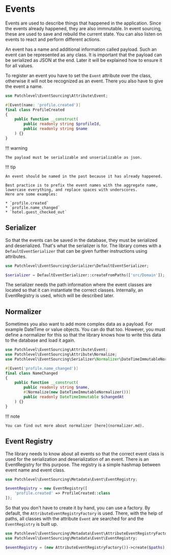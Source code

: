 # Events

Events are used to describe things that happened in the application. 
Since the events already happened, they are also immnutable. 
In event sourcing, these are used to save and rebuild the current state. 
You can also listen on events to react and perform different actions.

An event has a name and additional information called payload.
Such an event can be represented as any class.
It is important that the payload can be serialized as JSON at the end. 
Later it will be explained how to ensure it for all values.

To register an event you have to set the `Event` attribute over the class, 
otherwise it will not be recognized as an event. 
There you also have to give the event a name.

```php
use Patchlevel\EventSourcing\Attribute\Event;

#[Event(name: 'profile.created')]
final class ProfileCreated
{
    public function __construct(
        public readonly string $profileId,
        public readonly string $name
    ) {}
}
```

!!! warning

    The payload must be serializable and unserializable as json.

!!! tip

    An event should be named in the past because it has already happened.

    Best practice is to prefix the event names with the aggregate name, lowercase everything, and replace spaces with underscores.
    Here are some examples:

    * `profile.created`
    * `profile.name_changed`
    * `hotel.guest_checked_out`

## Serializer

So that the events can be saved in the database, they must be serialized and deserialized.
That's what the serializer is for. 
The library comes with a `DefaultEventSerializer` that can be given further instructions using attributes.

```php
use Patchlevel\EventSourcing\Serializer\DefaultEventSerializer;

$serializer = DefaultEventSerializer::createFromPaths(['src/Domain']);
```

The serializer needs the path information where the event classes are located 
so that it can instantiate the correct classes. 
Internally, an EventRegistry is used, which will be described later.

## Normalizer

Sometimes you also want to add more complex data as a payload. For example DateTime or value objects.
You can do that too. However, you must define a normalizer for this 
so that the library knows how to write this data to the database and load it again.

```php
use Patchlevel\EventSourcing\Attribute\Event;
use Patchlevel\EventSourcing\Attribute\Normalize;
use Patchlevel\EventSourcing\Serializer\Normalizer\DateTimeImmutableNormalizer;

#[Event('profile.name_changed')]
final class NameChanged
{
    public function __construct(
        public readonly string $name,
        #[Normalize(new DateTimeImmutableNormalizer())]
        public readonly DateTimeImmutable $changedAt
    ) {}
}
```

!!! note

    You can find out more about normalizer [here](normalizer.md).    

## Event Registry

The library needs to know about all events 
so that the correct event class is used for the serialization and deserialization of an event.
There is an EventRegistry for this purpose. The registry is a simple hashmap between event name and event class.

```php
use Patchlevel\EventSourcing\Metadata\Event\EventRegistry;

$eventRegistry = new EventRegistry([
    'profile.created' => ProfileCreated::class
]);
```

So that you don't have to create it by hand, you can use a factory.
By default, the `AttributeEventRegistryFactory` is used. 
There, with the help of paths, all classes with the attribute `Event` are searched for 
and the `EventRegistry` is built up.

```php
use Patchlevel\EventSourcing\Metadata\Event\AttributeEventRegistryFactory;
use Patchlevel\EventSourcing\Metadata\Event\EventRegistry;

$eventRegistry = (new AttributeEventRegistryFactory())->create($paths);
```
